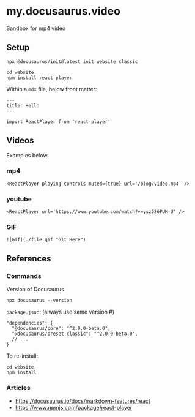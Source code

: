# my.docusaurus.video
Sandbox for mp4 video

## Setup

```
npx @docusaurus/init@latest init website classic
```

```
cd website
npm install react-player
```
Within a `mdx` file, below front matter:

```
---
title: Hello
---

import ReactPlayer from 'react-player'
```

## Videos
Examples below.

### mp4

```
<ReactPlayer playing controls muted={true} url='/blog/video.mp4' />
```

### youtube

```
<ReactPlayer url='https://www.youtube.com/watch?v=ysz5S6PUM-U' />
```

### GIF

```
![Gif](./file.gif "Git Here")
```

## References

### Commands

Version of Docusaurus 
```
npx docusaurus --version
```

`package.json`: (always use same version #)
```
"dependencies": {
  "@docusaurus/core": "^2.0.0-beta.0",
  "@docusaurus/preset-classic": "^2.0.0-beta.0",
  // ...
}
```
To re-install:
```
cd website
npm install
```

### Articles
- https://docusaurus.io/docs/markdown-features/react
- https://www.npmjs.com/package/react-player